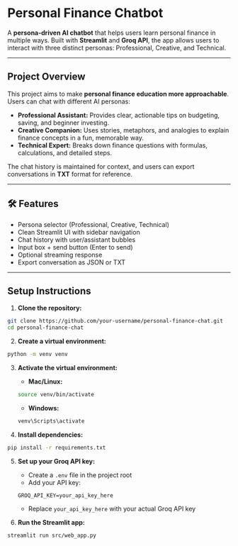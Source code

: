 # Personal Finance Chatbot

A **persona-driven AI chatbot** that helps users learn personal finance in multiple ways. Built with **Streamlit** and **Groq API**, the app allows users to interact with three distinct personas: Professional, Creative, and Technical.

---

## Project Overview

This project aims to make **personal finance education more approachable**. Users can chat with different AI personas:

- **Professional Assistant:** Provides clear, actionable tips on budgeting, saving, and beginner investing.  
- **Creative Companion:** Uses stories, metaphors, and analogies to explain finance concepts in a fun, memorable way.  
- **Technical Expert:** Breaks down finance questions with formulas, calculations, and detailed steps.

The chat history is maintained for context, and users can export conversations in **TXT** format for reference.

---

## 🛠 Features

- Persona selector (Professional, Creative, Technical)  
- Clean Streamlit UI with sidebar navigation  
- Chat history with user/assistant bubbles  
- Input box + send button (Enter to send)  
- Optional streaming response  
- Export conversation as JSON or TXT  

---

## Setup Instructions

1. **Clone the repository:**
```bash
git clone https://github.com/your-username/personal-finance-chat.git
cd personal-finance-chat
```

2. **Create a virtual environment:**
```bash
python -m venv venv
```

3. **Activate the virtual environment:**
   - **Mac/Linux:**
   ```bash
   source venv/bin/activate
   ```
   - **Windows:**
   ```bash
   venv\Scripts\activate
   ```

4. **Install dependencies:**
```bash
pip install -r requirements.txt
```

5. **Set up your Groq API key:**
   - Create a `.env` file in the project root
   - Add your API key:
   ```env
   GROQ_API_KEY=your_api_key_here
   ```
   - Replace `your_api_key_here` with your actual Groq API key

6. **Run the Streamlit app:**
```bash
streamlit run src/web_app.py
```

